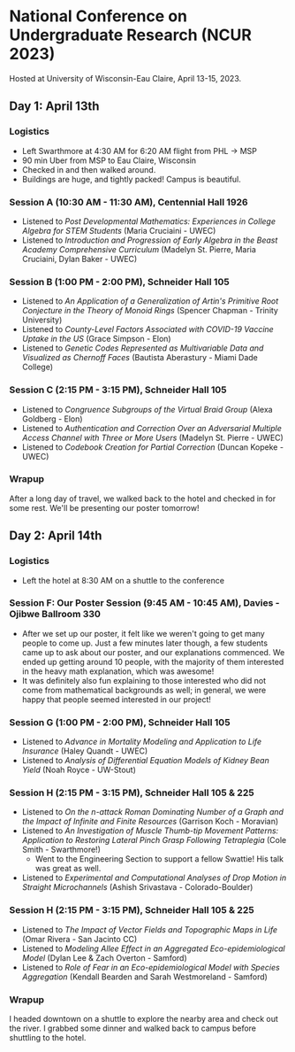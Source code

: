 # National Conference on Undergraduate Research (NCUR 2023)
Hosted at University of Wisconsin-Eau Claire, April 13-15, 2023.

## Day 1: April 13th

### Logistics
 - Left Swarthmore at 4:30 AM for 6:20 AM flight from PHL -> MSP
 - 90 min Uber from MSP to Eau Claire, Wisconsin
 - Checked in and then walked around.
 - Buildings are huge, and tightly packed! Campus is beautiful.

### Session A (10:30 AM - 11:30 AM), Centennial Hall 1926
 - Listened to *Post Developmental Mathematics: Experiences in College Algebra for STEM Students* (Maria Cruciaini - UWEC)
 - Listened to *Introduction and Progression of Early Algebra in the Beast Academy Comprehensive Curriculum* (Madelyn St. Pierre, Maria Cruciaini, Dylan Baker - UWEC)

### Session B (1:00 PM - 2:00 PM), Schneider Hall 105
 - Listened to *An Application of a Generalization of Artin's Primitive Root Conjecture in the Theory of Monoid Rings* (Spencer Chapman - Trinity University)
 - Listened to *County-Level Factors Associated with COVID-19 Vaccine Uptake in the US* (Grace Simpson - Elon)  
 - Listened to *Genetic Codes Represented as Multivariable Data and Visualized as Chernoff Faces* (Bautista Aberastury - Miami Dade College)

### Session C (2:15 PM - 3:15 PM), Schneider Hall 105
 - Listened to *Congruence Subgroups of the Virtual Braid Group* (Alexa Goldberg - Elon)
 - Listened to *Authentication and Correction Over an Adversarial Multiple Access Channel with Three or More Users* (Madelyn St. Pierre - UWEC)
 - Listened to *Codebook Creation for Partial Correction* (Duncan Kopeke - UWEC)

### Wrapup 

After a long day of travel, we walked back to the hotel and checked in for some rest. We'll be presenting our poster tomorrow!

## Day 2: April 14th

### Logistics
 - Left the hotel at 8:30 AM on a shuttle to the conference

### Session F: Our Poster Session (9:45 AM - 10:45 AM), Davies - Ojibwe Ballroom 330
  - After we set up our poster, it felt like we weren't going to get many people to come up. Just a few minutes later though, a few students came up to ask about our poster, and our explanations commenced. We ended up getting around 10 people, with the majority of them interested in the heavy math explanation, which was awesome!
  - It was definitely also fun explaining to those interested who did not come from mathematical backgrounds as well; in general, we were happy that people seemed interested in our project!

### Session G (1:00 PM - 2:00 PM), Schneider Hall 105
 - Listened to *Advance in Mortality Modeling and Application to Life Insurance* (Haley Quandt - UWEC)
 - Listened to *Analysis of Differential Equation Models of Kidney Bean Yield* (Noah Royce - UW-Stout)

### Session H (2:15 PM - 3:15 PM), Schneider Hall 105 & 225
 - Listened to *On the n-attack Roman Dominating Number of a Graph and the Impact of Infinite and Finite Resources* (Garrison Koch - Moravian)
 - Listened to *An Investigation of Muscle Thumb-tip Movement Patterns: Application to Restoring Lateral Pinch Grasp Following Tetraplegia* (Cole Smith - Swarthmore!)
   - Went to the Engineering Section to support a fellow Swattie! His talk was great as well.
 - Listened to *Experimental and Computational Analyses of Drop Motion in Straight Microchannels* (Ashish Srivastava - Colorado-Boulder)

### Session H (2:15 PM - 3:15 PM), Schneider Hall 105 & 225
 - Listened to *The Impact of Vector Fields and Topographic Maps in Life* (Omar Rivera - San Jacinto CC)
 - Listened to *Modeling Allee Effect in an Aggregated Eco-epidemiological Model* (Dylan Lee & Zach Overton - Samford)
 - Listened to *Role of Fear in an Eco-epidemiological Model with Species Aggregation* (Kendall Bearden and Sarah Westmoreland - Samford)

### Wrapup 

I headed downtown on a shuttle to explore the nearby area and check out the river. I grabbed some dinner and walked back to campus before shuttling to the hotel.